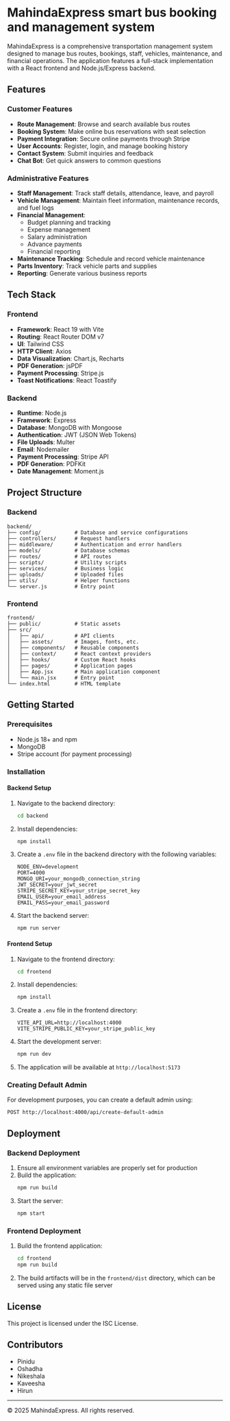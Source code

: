 # MahindaExpress smart bus booking and management system

MahindaExpress is a comprehensive transportation management system designed to manage bus routes, bookings, staff, vehicles, maintenance, and financial operations. The application features a full-stack implementation with a React frontend and Node.js/Express backend.

## Features

### Customer Features
- **Route Management**: Browse and search available bus routes
- **Booking System**: Make online bus reservations with seat selection
- **Payment Integration**: Secure online payments through Stripe
- **User Accounts**: Register, login, and manage booking history
- **Contact System**: Submit inquiries and feedback
- **Chat Bot**: Get quick answers to common questions

### Administrative Features
- **Staff Management**: Track staff details, attendance, leave, and payroll
- **Vehicle Management**: Maintain fleet information, maintenance records, and fuel logs
- **Financial Management**: 
  - Budget planning and tracking
  - Expense management
  - Salary administration
  - Advance payments
  - Financial reporting
- **Maintenance Tracking**: Schedule and record vehicle maintenance
- **Parts Inventory**: Track vehicle parts and supplies
- **Reporting**: Generate various business reports

## Tech Stack

### Frontend
- **Framework**: React 19 with Vite
- **Routing**: React Router DOM v7
- **UI**: Tailwind CSS
- **HTTP Client**: Axios
- **Data Visualization**: Chart.js, Recharts
- **PDF Generation**: jsPDF
- **Payment Processing**: Stripe.js
- **Toast Notifications**: React Toastify

### Backend
- **Runtime**: Node.js
- **Framework**: Express
- **Database**: MongoDB with Mongoose
- **Authentication**: JWT (JSON Web Tokens)
- **File Uploads**: Multer
- **Email**: Nodemailer
- **Payment Processing**: Stripe API
- **PDF Generation**: PDFKit
- **Date Management**: Moment.js

## Project Structure

### Backend
```
backend/
├── config/           # Database and service configurations
├── controllers/      # Request handlers
├── middleware/       # Authentication and error handlers
├── models/           # Database schemas
├── routes/           # API routes
├── scripts/          # Utility scripts
├── services/         # Business logic
├── uploads/          # Uploaded files
├── utils/            # Helper functions
└── server.js         # Entry point
```

### Frontend
```
frontend/
├── public/           # Static assets
├── src/
│   ├── api/          # API clients
│   ├── assets/       # Images, fonts, etc.
│   ├── components/   # Reusable components
│   ├── context/      # React context providers
│   ├── hooks/        # Custom React hooks
│   ├── pages/        # Application pages
│   ├── App.jsx       # Main application component
│   └── main.jsx      # Entry point
└── index.html        # HTML template
```

## Getting Started

### Prerequisites
- Node.js 18+ and npm
- MongoDB
- Stripe account (for payment processing)

### Installation

#### Backend Setup
1. Navigate to the backend directory:
   ```bash
   cd backend
   ```

2. Install dependencies:
   ```bash
   npm install
   ```

3. Create a `.env` file in the backend directory with the following variables:
   ```env
   NODE_ENV=development
   PORT=4000
   MONGO_URI=your_mongodb_connection_string
   JWT_SECRET=your_jwt_secret
   STRIPE_SECRET_KEY=your_stripe_secret_key
   EMAIL_USER=your_email_address
   EMAIL_PASS=your_email_password
   ```

4. Start the backend server:
   ```bash
   npm run server
   ```

#### Frontend Setup
1. Navigate to the frontend directory:
   ```bash
   cd frontend
   ```

2. Install dependencies:
   ```bash
   npm install
   ```

3. Create a `.env` file in the frontend directory:
   ```env
   VITE_API_URL=http://localhost:4000
   VITE_STRIPE_PUBLIC_KEY=your_stripe_public_key
   ```

4. Start the development server:
   ```bash
   npm run dev
   ```

5. The application will be available at `http://localhost:5173`

### Creating Default Admin
For development purposes, you can create a default admin using:
```
POST http://localhost:4000/api/create-default-admin
```

## Deployment

### Backend Deployment
1. Ensure all environment variables are properly set for production
2. Build the application:
   ```bash
   npm run build
   ```
3. Start the server:
   ```bash
   npm start
   ```

### Frontend Deployment
1. Build the frontend application:
   ```bash
   cd frontend
   npm run build
   ```
2. The build artifacts will be in the `frontend/dist` directory, which can be served using any static file server

## License

This project is licensed under the ISC License.

## Contributors

- Pinidu
- Oshadha
- Nikeshala
- Kaveesha
- Hirun

---

© 2025 MahindaExpress. All rights reserved.
